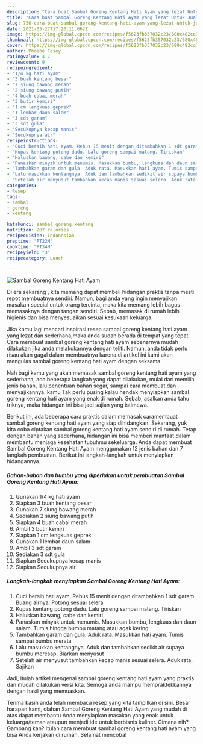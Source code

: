 ```yaml
---
description: "Cara buat Sambal Goreng Kentang Hati Ayam yang lezat Untuk Jualan"
title: "Cara buat Sambal Goreng Kentang Hati Ayam yang lezat Untuk Jualan"
slug: 756-cara-buat-sambal-goreng-kentang-hati-ayam-yang-lezat-untuk-jualan
date: 2021-05-27T17:20:11.662Z
image: https://img-global.cpcdn.com/recipes/f5623fb357032c23/680x482cq70/sambal-goreng-kentang-hati-ayam-foto-resep-utama.jpg
thumbnail: https://img-global.cpcdn.com/recipes/f5623fb357032c23/680x482cq70/sambal-goreng-kentang-hati-ayam-foto-resep-utama.jpg
cover: https://img-global.cpcdn.com/recipes/f5623fb357032c23/680x482cq70/sambal-goreng-kentang-hati-ayam-foto-resep-utama.jpg
author: Phoebe Casey
ratingvalue: 4.7
reviewcount: 9
recipeingredient:
- "1/4 kg hati ayam"
- "3 buah kentang besar"
- "7 siung bawang merah"
- "2 siung bawang putih"
- "4 buah cabai merah"
- "3 butir kemiri"
- "1 cm lengkuas geprek"
- "1 lembar daun salam"
- "3 sdt garam"
- "3 sdt gula"
- "Secukupnya kecap manis"
- "Secukupnya air"
recipeinstructions:
- "Cuci bersih hati ayam. Rebus 15 menit dengan ditambahkan 1 sdt garam. Buang airnya. Potong sesuai selera"
- "Kupas kentang potong dadu. Lalu goreng sampai matang. Tiriskan"
- "Haluskan bawang, cabe dan kemiri"
- "Panaskan minyak untuk menumis. Masukkan bumbu, lengkuas dan daun salam. Tumis hingga bumbu matang atau agak kering"
- "Tambahkan garam dan gula. Aduk rata. Masukkan hati ayam. Tumis sampai bumbu merata"
- "Lalu masukkan kentangnya. Aduk dan tambahkan sedikit air supaya bumbu meresap. Biarkan menyusut"
- "Setelah air menyusut tambahkan kecap manis sesuai selera. Aduk rata. Sajikan"
categories:
- Resep
tags:
- sambal
- goreng
- kentang

katakunci: sambal goreng kentang 
nutrition: 207 calories
recipecuisine: Indonesian
preptime: "PT22M"
cooktime: "PT34M"
recipeyield: "3"
recipecategory: Lunch

---
```



![Sambal Goreng Kentang Hati Ayam](https://img-global.cpcdn.com/recipes/f5623fb357032c23/680x482cq70/sambal-goreng-kentang-hati-ayam-foto-resep-utama.jpg)

Di era  sekarang , kita memang dapat membeli hidangan praktis tanpa mesti repot membuatnya sendiri. Namun, bagi anda yang ingin menyajikan masakan special untuk orang tercinta, maka kita memang lebih bagus memasaknya dengan tangan sendiri. Sebab, memasak di rumah lebih higienis dan bisa menyesuaikan sesuai kesukaan keluarga.

Jika kamu lagi mencari inspirasi resep sambal goreng kentang hati ayam yang lezat dan sederhana,maka anda sudah berada di tempat yang tepat. Cara membuat sambal goreng kentang hati ayam  sebenarnya mudah dilakukan jika anda melakukannya dengan teliti. Namun, anda tidak perlu risau akan gagal dalam membuatnya 
karena di artikel ini kami akan mengulas sambal goreng kentang hati ayam dengan seksama.  



Nah bagi kamu yang akan memasak sambal goreng kentang hati ayam yang sederhana, ada beberapa langkah yang dapat dilakukan, mulai dari memilih jenis bahan, lalu penentuan bahan segar, sampai cara membuat dan menyajikannya. kamu Tak perlu pusing kalau hendak menyiapkan sambal goreng kentang hati ayam yang enak di rumah. Sebab, asalkan anda  tahu triknya, maka hidangan ini bisa jadi sajian yang istimewa.

Berikut ini, ada beberapa cara praktis  dalam memasak caramembuat sambal goreng kentang hati ayam yang siap dihidangkan. Sekarang, yuk kita coba ciptakan sambal goreng kentang hati ayam sendiri di rumah. Tetap dengan bahan yang sederhana, hidangan ini bisa memberi manfaat dalam membantu menjaga kesehatan tubuhmu sekeluarga. Anda dapat membuat Sambal Goreng Kentang Hati Ayam menggunakan 12 jenis bahan dan 7 langkah pembuatan. Berikut ini langkah-langkah untuk menyiapkan hidangannya.

<!--inarticleads1-->

##### Bahan-bahan dan bumbu yang diperlukan untuk pembuatan Sambal Goreng Kentang Hati Ayam:

1. Gunakan 1/4 kg hati ayam
1. Siapkan 3 buah kentang besar
1. Gunakan 7 siung bawang merah
1. Sediakan 2 siung bawang putih
1. Siapkan 4 buah cabai merah
1. Ambil 3 butir kemiri
1. Siapkan 1 cm lengkuas geprek
1. Gunakan 1 lembar daun salam
1. Ambil 3 sdt garam
1. Sediakan 3 sdt gula
1. Siapkan Secukupnya kecap manis
1. Siapkan Secukupnya air




<!--inarticleads2-->

##### Langkah-langkah menyiapkan Sambal Goreng Kentang Hati Ayam:

1. Cuci bersih hati ayam. Rebus 15 menit dengan ditambahkan 1 sdt garam. Buang airnya. Potong sesuai selera
1. Kupas kentang potong dadu. Lalu goreng sampai matang. Tiriskan
1. Haluskan bawang, cabe dan kemiri
1. Panaskan minyak untuk menumis. Masukkan bumbu, lengkuas dan daun salam. Tumis hingga bumbu matang atau agak kering
1. Tambahkan garam dan gula. Aduk rata. Masukkan hati ayam. Tumis sampai bumbu merata
1. Lalu masukkan kentangnya. Aduk dan tambahkan sedikit air supaya bumbu meresap. Biarkan menyusut
1. Setelah air menyusut tambahkan kecap manis sesuai selera. Aduk rata. Sajikan




Jadi, itulah artikel mengenai  sambal goreng kentang hati ayam  yang praktis dan mudah dilakukan versi kita. Semoga anda mampu mempraktekkannya dengan hasil yang memuaskan. 

Terima kasih anda telah membaca resep yang kita tampilkan di sini. Besar harapan kami, olahan  Sambal Goreng Kentang Hati Ayam yang mudah di atas dapat membantu Anda menyiapkan masakan yang enak untuk keluarga/teman ataupun menjadi ide untuk berbisnis kuliner. Gimana nih? Gampang kan? Itulah cara membuat sambal goreng kentang hati ayam yang bisa Anda kerjakan di rumah. Selamat mencoba!

